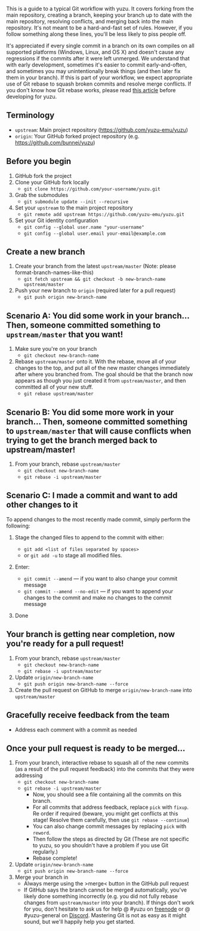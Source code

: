 This is a guide to a typical Git workflow with yuzu. It covers forking from the main repository, creating a branch, keeping your branch up to date with the main repository, resolving conflicts, and merging back into the main repository. It's not meant to be a hard-and-fast set of rules. However, if you follow something along these lines, you'll be less likely to piss people off.

It's appreciated if every single commit in a branch on its own compiles on all supported platforms (Windows, Linux, and OS X) and doesn't cause any regressions if the commits after it were left unmerged. We understand that with early development, sometimes it's easier to commit early-and-often, and sometimes you may unintentionally break things (and then later fix them in your branch). If this is part of your workflow, we expect appropriate use of Git rebase to squash broken commits and resolve merge conflicts. If you don't know how Git rebase works, please read [this article](http://git-scm.com/book/en/Git-Branching-Rebasing) before developing for yuzu.

## Terminology

* `upstream`: Main project repository (https://github.com/yuzu-emu/yuzu)
* `origin`: Your GitHub forked project repository (e.g. https://github.com/bunnei/yuzu)

## Before you begin

1. GitHub fork the project
2. Clone your GitHub fork locally
    * `git clone https://github.com/your-username/yuzu.git`
3. Grab the submodules
    * `git submodule update --init --recursive`
4. Set your `upstream` to the main project repository
    * `git remote add upstream https://github.com/yuzu-emu/yuzu.git`
5. Set your Git identity configuration
    * `git config --global user.name "your-username"`
    * `git config --global user.email your-email@example.com`

## Create a new branch

1. Create your branch from the latest `upstream/master` (Note: please format-branch-names-like-this)
    * `git fetch upstream && git checkout -b new-branch-name upstream/master`
2. Push your new branch to `origin` (required later for a pull request)
    * `git push origin new-branch-name`

## Scenario A: You did some work in your branch... Then, someone committed something to `upstream/master` that you want!

1. Make sure you're on your branch
    * `git checkout new-branch-name`
2. Rebase `upstream/master` onto it. With the rebase, move all of your changes to the top, and put all of the new master changes immediately after where you branched from. The goal should be that the branch now appears as though you just created it from `upstream/master`, and then committed all of your new stuff.
    * `git rebase upstream/master`

## Scenario B: You did some more work in your branch... Then, someone committed something to `upstream/master` that will cause conflicts when trying to get the branch merged back to upstream/master!

1. From your branch, rebase `upstream/master`
    * `git checkout new-branch-name`
    * `git rebase -i upstream/master`

## Scenario C: I made a commit and want to add other changes to it

To append changes to the most recently made commit, simply perform the following:

1. Stage the changed files to append to the commit with either:
    * `git add <list of files separated by spaces>`
    * or `git add -u` to stage all modified files.

2. Enter:
    * `git commit --amend` — if you want to also change your commit message
    * `git commit --amend --no-edit` — if you want to append your changes to the commit and make no changes to the commit message

3. Done

## Your branch is getting near completion, now you're ready for a pull request!

1. From your branch, rebase `upstream/master`
    * `git checkout new-branch-name`
    * `git rebase -i upstream/master`
2. Update `origin/new-branch-name`
    * `git push origin new-branch-name --force`
3. Create the pull request on GitHub to merge `origin/new-branch-name` into `upstream/master`

## Gracefully receive feedback from the team

* Address each comment with a commit as needed

## Once your pull request is ready to be merged...

1. From your branch, interactive rebase to squash all of the new commits (as a result of the pull request feedback) into the commits that they were addressing
    * `git checkout new-branch-name`
    * `git rebase -i upstream/master`
        * Now, you should see a file containing all the commits on this branch.
        * For all commits that address feedback, replace `pick` with `fixup`. Re order if required (beware, you might get conflicts at this stage! Resolve them carefully, then use `git rebase --continue`)
        * You can also change commit messages by replacing `pick` with `reword`.
        * Then follow the steps as directed by Git (These are not specific to yuzu, so you shouldn't have a problem if you use Git regularly.)
        * Rebase complete!
2. Update `origin/new-branch-name`
    * `git push origin new-branch-name --force`
3. Merge your branch in
    * Always merge using the >merge< button in the GitHub pull request
    * If GitHub says the branch cannot be merged automatically, you've likely done something incorrectly (e.g. you did not fully rebase changes from `upstream/master` into your branch). If things don't work for you, don't hesitate to ask us for help @ #yuzu on [freenode](http://webchat.freenode.net/) or @ #yuzu-general on [Discord](https://discordapp.com/invite/u77vRWY). Mastering Git is not as easy as it might sound, but we'll happily help you get started.